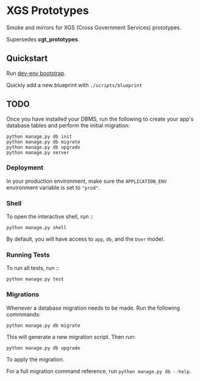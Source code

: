 # XGS Prototypes

Smoke and mirrors for XGS (Cross Government Services) prototypes.

Supersedes **cgt_prototypes**.

## Quickstart

Run [dev-env bootstrap](https://github.com/crossgovernmentservices/dev-env#3-bootstrap).

Quickly add a new blueprint with ```./scripts/blueprint```

## TODO

Once you have installed your DBMS, run the following to create your app's database tables and perform the initial migration:

    python manage.py db init
    python manage.py db migrate
    python manage.py db upgrade
    python manage.py server

### Deployment

In your production environment, make sure the ``APPLICATION_ENV`` environment variable is set to ``"prod"``.


### Shell

To open the interactive shell, run ::

    python manage.py shell

By default, you will have access to ``app``, ``db``, and the ``User`` model.


### Running Tests

To run all tests, run ::

    python manage.py test


### Migrations

Whenever a database migration needs to be made. Run the following commmands:

    python manage.py db migrate

This will generate a new migration script. Then run:

    python manage.py db upgrade

To apply the migration.

For a full migration command reference, run ``python manage.py db --help``.
